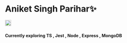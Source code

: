 # Aniket Singh Parihar✨
<a href="https://twitter.com/aniketxparihar" target="_blank"><img src="https://img.shields.io/badge/Twitter-1DA1F2?style=flat&logo=twitter&logoColor=white" alt="Twitter Badge" height="20"></a>&nbsp;
#### Currently exploring TS , Jest , Node , Express , MongoDB
